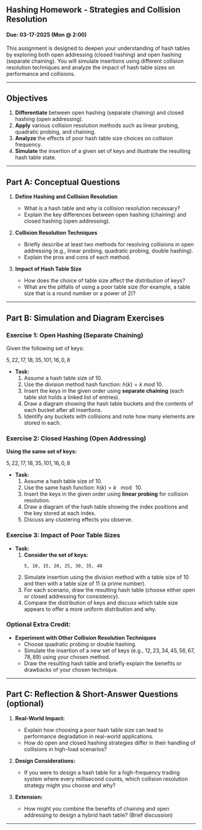 ## Hashing Homework - Strategies and Collision Resolution

#### Due: 03-17-2025 (Mon @ 2:00)

This assignment is designed to deepen your understanding of hash tables by exploring both open addressing (closed hashing) and open hashing (separate chaining). You will simulate insertions using different collision resolution techniques and analyze the impact of hash table sizes on performance and collisions.

---

## Objectives

1. **Differentiate** between open hashing (separate chaining) and closed hashing (open addressing).
2. **Apply** various collision resolution methods such as linear probing, quadratic probing, and chaining.
3. **Analyze** the effects of poor hash table size choices on collision frequency.
4. **Simulate** the insertion of a given set of keys and illustrate the resulting hash table state.

---

## Part A: Conceptual Questions

1. **Define Hashing and Collision Resolution**

   - What is a hash table and why is collision resolution necessary?
   - Explain the key differences between open hashing (chaining) and closed hashing (open addressing).

2. **Collision Resolution Techniques**

   - Briefly describe at least two methods for resolving collisions in open addressing (e.g., linear probing, quadratic probing, double hashing).
   - Explain the pros and cons of each method.

3. **Impact of Hash Table Size**
   - How does the choice of table size affect the distribution of keys?
   - What are the pitfalls of using a poor table size (for example, a table size that is a round number or a power of 2)?

---

## Part B: Simulation and Diagram Exercises

### Exercise 1: Open Hashing (Separate Chaining)

Given the following set of keys:

$5, 22, 17, 18, 35, 101, 16, 0, 8$

- **Task:**
  1. Assume a hash table size of $10$.
  2. Use the division method hash function: $h(k) = k\ mod\ 10$.
  3. Insert the keys in the given order using **separate chaining** (each table slot holds a linked list of entries).
  4. Draw a diagram showing the hash table buckets and the contents of each bucket after all insertions.
  5. Identify any buckets with collisions and note how many elements are stored in each.

### Exercise 2: Closed Hashing (Open Addressing)

**Using the same set of keys:**

$5, 22, 17, 18, 35, 101, 16, 0, 8$

- **Task:**
  1. Assume a hash table size of $10$.
  2. Use the same hash function: $h(k) = k\ \mod\ 10$.
  3. Insert the keys in the given order using **linear probing** for collision resolution.
  4. Draw a diagram of the hash table showing the index positions and the key stored at each index.
  5. Discuss any clustering effects you observe.

### Exercise 3: Impact of Poor Table Sizes

- **Task:**
  1. **Consider the set of keys:**
     ```
     5, 10, 15, 20, 25, 30, 35, 40
     ```
  2. Simulate insertion using the division method with a table size of $10$ and then with a table size of $11$ (a prime number).
  3. For each scenario, draw the resulting hash table (choose either open or closed addressing for consistency).
  4. Compare the distribution of keys and discuss which table size appears to offer a more uniform distribution and why.

### Optional Extra Credit:

- **Experiment with Other Collision Resolution Techniques**
  - Choose quadratic probing or double hashing.
  - Simulate the insertion of a new set of keys (e.g., $12, 23, 34, 45, 56, 67, 78, 89$) using your chosen method.
  - Draw the resulting hash table and briefly explain the benefits or drawbacks of your chosen technique.

---

## Part C: Reflection & Short-Answer Questions (optional)

1. **Real-World Impact:**

   - Explain how choosing a poor hash table size can lead to performance degradation in real-world applications.
   - How do open and closed hashing strategies differ in their handling of collisions in high-load scenarios?

2. **Design Considerations:**

   - If you were to design a hash table for a high-frequency trading system where every millisecond counts, which collision resolution strategy might you choose and why?

3. **Extension:**
   - How might you combine the benefits of chaining and open addressing to design a hybrid hash table? (Brief discussion)

---
